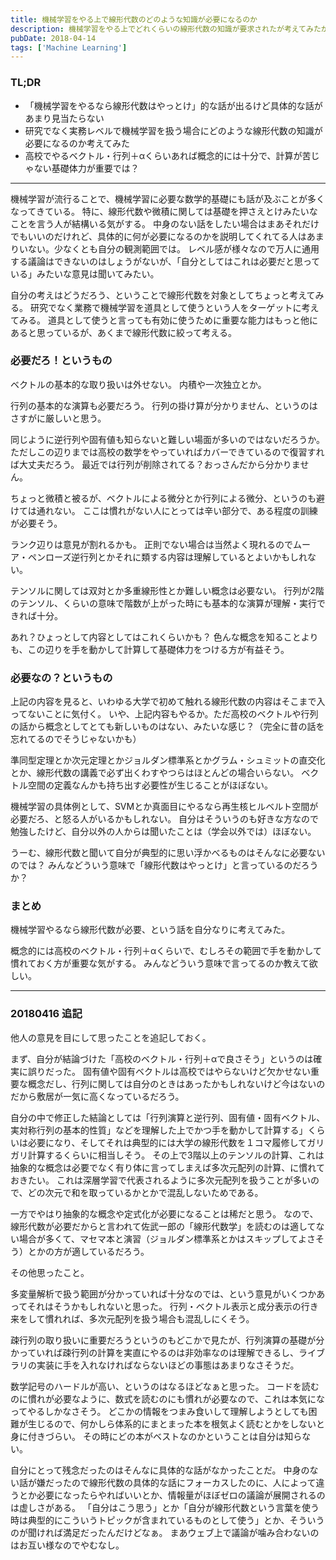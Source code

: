 ```yaml
---
title: 機械学習をやる上で線形代数のどのような知識が必要になるのか
description: 機械学習をやる上でどれくらいの線形代数の知識が要求されたが考えてみたが、大学の最初の方の講義レベルくらいかというブログ記事。
pubDate: 2018-04-14
tags: ['Machine Learning']
---
```


### TL;DR
- 「機械学習をやるなら線形代数はやっとけ」的な話が出るけど具体的な話があまり見当たらない
- 研究でなく実務レベルで機械学習を扱う場合にどのような線形代数の知識が必要になるのか考えてみた
- 高校でやるベクトル・行列＋αくらいあれば概念的には十分で、計算が苦じゃない基礎体力が重要では？
---

機械学習が流行ることで、機械学習に必要な数学的基礎にも話が及ぶことが多くなってきている。
特に、線形代数や微積に関しては基礎を押さえとけみたいなことを言う人が結構いる気がする。
中身のない話をしたい場合はまあそれだけでもいいのだけれど、具体的に何が必要になるのかを説明してくれてる人はあまりいない。少なくとも自分の観測範囲では。
レベル感が様々なので万人に通用する議論はできないのはしょうがないが、「自分としてはこれは必要だと思っている」みたいな意見は聞いてみたい。

自分の考えはどうだろう、ということで線形代数を対象としてちょっと考えてみる。
研究でなく業務で機械学習を道具として使うという人をターゲットに考えてみる。
道具として使うと言っても有効に使うために重要な能力はもっと他にあると思っているが、あくまで線形代数に絞って考える。

### 必要だろ！というもの
ベクトルの基本的な取り扱いは外せない。
内積や一次独立とか。

行列の基本的な演算も必要だろう。
行列の掛け算が分かりません、というのはさすがに厳しいと思う。

同じように逆行列や固有値も知らないと難しい場面が多いのではないだろうか。
ただしこの辺りまでは高校の数学をやっていればカバーできているので復習すれば大丈夫だろう。
最近では行列が削除されてる？おっさんだから分かりません。

ちょっと微積と被るが、ベクトルによる微分とか行列による微分、というのも避けては通れない。
ここは慣れがない人にとっては辛い部分で、ある程度の訓練が必要そう。

ランク辺りは意見が割れるかも。
正則でない場合は当然よく現れるのでムーア・ペンローズ逆行列とかそれに類する内容は理解しているとよいかもしれない。

テンソルに関しては双対とか多重線形性とか難しい概念は必要ない。
行列が2階のテンソル、くらいの意味で階数が上がった時にも基本的な演算が理解・実行できれば十分。

あれ？ひょっとして内容としてはこれくらいかも？
色んな概念を知ることよりも、この辺りを手を動かして計算して基礎体力をつける方が有益そう。

### 必要なの？というもの
上記の内容を見ると、いわゆる大学で初めて触れる線形代数の内容はそこまで入ってないことに気付く。
いや、上記内容もやるか。ただ高校のベクトルや行列の話から概念としてとても新しいものはない、みたいな感じ？（完全に昔の話を忘れてるのでそうじゃないかも）

準同型定理とか次元定理とかジョルダン標準系とかグラム・シュミットの直交化とか、線形代数の講義で必ず出くわすやつらはほとんどの場合いらない。
ベクトル空間の定義なんかも持ち出す必要性が生じることがほぼない。

機械学習の具体例として、SVMとか真面目にやるなら再生核ヒルベルト空間が必要だろ、と怒る人がいるかもしれない。
自分はそういうのも好きな方なので勉強したけど、自分以外の人からは聞いたことは（学会以外では）ほぼない。

うーむ、線形代数と聞いて自分が典型的に思い浮かべるものはそんなに必要ないのでは？
みんなどういう意味で「線形代数はやっとけ」と言っているのだろうか？

### まとめ
機械学習やるなら線形代数が必要、という話を自分なりに考えてみた。

概念的には高校のベクトル・行列＋αくらいで、むしろその範囲で手を動かして慣れておく方が重要な気がする。
みんなどういう意味で言ってるのか教えて欲しい。

---
### 20180416 追記
他人の意見を目にして思ったことを追記しておく。

まず、自分が結論づけた「高校のベクトル・行列＋αで良さそう」というのは確実に誤りだった。
固有値や固有ベクトルは高校ではやらないけど欠かせない重要な概念だし、行列に関しては自分のときはあったかもしれないけど今はないのだから敷居が一気に高くなっているだろう。

自分の中で修正した結論としては「行列演算と逆行列、固有値・固有ベクトル、実対称行列の基本的性質」などを理解した上でかつ手を動かして計算する」くらいは必要になり、そしてそれは典型的には大学の線形代数を１コマ履修してガリガリ計算するくらいに相当しそう。
その上で3階以上のテンソルの計算、これは抽象的な概念は必要でなく有り体に言ってしまえば多次元配列の計算、に慣れておきたい。
これは深層学習で代表されるように多次元配列を扱うことが多いので、どの次元で和を取っているかとかで混乱しないためである。

一方でやはり抽象的な概念や定式化が必要になることは稀だと思う。
なので、線形代数が必要だからと言われて佐武一郎の「線形代数学」を読むのは適してない場合が多くて、マセマ本と演習（ジョルダン標準系とかはスキップしてよさそう）とかの方が適しているだろう。

その他思ったこと。

多変量解析で扱う範囲が分かっていれば十分なのでは、という意見がいくつかあってそれはそうかもしれないと思った。
行列・ベクトル表示と成分表示の行き来をして慣れれば、多次元配列を扱う場合も混乱しにくそう。

疎行列の取り扱いに重要だろうというのもどこかで見たが、行列演算の基礎が分かっていれば疎行列の計算を実直にやるのは非効率なのは理解できるし、ライブラリの実装に手を入れなければならないほどの事態はあまりなさそうだ。

数学記号のハードルが高い、というのはなるほどなぁと思った。
コードを読むのに慣れが必要なように、数式を読むのにも慣れが必要なので、これは本気になってやるしかなさそう。
どこかの情報をつまみ食いして理解しようとしても困難が生じるので、何かしら体系的にまとまった本を根気よく読むとかをしないと身に付きづらい。
その時にどの本がベストなのかということは自分は知らない。

自分にとって残念だったのはそんなに具体的な話がなかったことだ。
中身のない話が嫌だったので線形代数の具体的な話にフォーカスしたのに、人によって違うとか必要になったらやればいいとか、情報量がほぼゼロの議論が展開されるのは虚しさがある。
「自分はこう思う」とか「自分が線形代数という言葉を使う時は典型的にこういうトピックが含まれているものとして使う」とか、そういうのが聞ければ満足だったんだけどなぁ。
まあウェブ上で議論が噛み合わないのはお互い様なのでやむなし。
